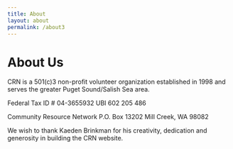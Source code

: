 ```yaml
---
title: About
layout: about
permalink: /about3
---
```


# About Us
CRN is a 501(c)3 non-profit volunteer organization established in 1998 and serves the greater Puget Sound/Salish Sea area.

Federal Tax ID # 04-3655932
UBI 602 205 486


Community Resource Network
P.O. Box 13202
Mill Creek, WA 98082


We wish to thank Kaeden Brinkman for his creativity, dedication and generosity in building the CRN website.
